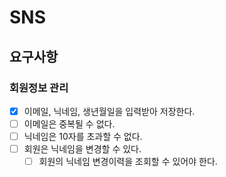 # SNS

## 요구사항

### 회원정보 관리

- [x] 이메일, 닉네임, 생년월일을 입력받아 저장한다.
- [ ] 이메일은 중복될 수 없다.
- [ ] 닉네임은 10자를 초과할 수 없다.
- [ ] 회원은 닉네임을 변경할 수 있다.
  - [ ] 회원의 닉네임 변경이력을 조회할 수 있어야 한다.
